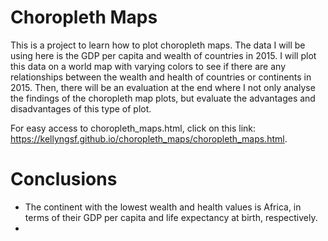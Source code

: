 # Choropleth Maps

This is a project to learn how to plot choropleth maps. The data I will be using here is the GDP per capita and wealth of countries in 2015. I will plot this data on a world map with varying colors to see if there are any relationships between the wealth and health of countries or continents in 2015. Then, there will be an evaluation at the end where I not only analyse the findings of the choropleth map plots, but evaluate the advantages and disadvantages of this type of plot. 

For easy access to choropleth_maps.html, click on this link: https://kellyngsf.github.io/choropleth_maps/choropleth_maps.html.

# Conclusions
- The continent with the lowest wealth and health values is Africa, in terms of their GDP per capita and life expectancy at birth, respectively. 
- 
